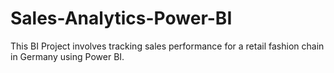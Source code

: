 # Sales-Analytics-Power-BI
This BI Project involves tracking sales performance for a retail fashion chain in Germany using Power BI.
